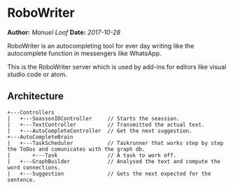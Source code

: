 # RoboWriter
**Author:** *Manuel Loof*
**Date:**   *2017-10-28*


RoboWriter is an autocompleting tool for ever day writing like the autocomplete function in messengers like WhatsApp.

This is the RoboWriter server which is used by add-ins for editors like visual studio code or atom.

## Architecture


    +---Controllers
    |   +---SeassonIDController     // Starts the seassion.
    |   +---TextController          // Transmitted the actual text.
    |   +---AutoCompleteController  // Get the next suggestion.
    +---AutoCompleteBrain
    |   +---TaskScheduler           // Taskrunner that works step by step the ToDos and comunicates with the graph db.
    |       +---Task                // A task to work off.
    |   +---GraphBuilder            // Analysed the text and compute the word connections.
    |   +---Suggestion              // Gets the next expected for the sentence.

